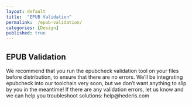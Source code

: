```yaml
---
layout: default
title:  "EPUB Validation"
permalink:  /epub-validation/
categories: [Design]
published: true
---
```


<section data-type="chapter" class="hsecchapter" data-hederis-type="hsecchapter" id="epub-validation" data-pi-attrs="id: epub-validation"><h1 data-hederis-type="hblkchaptitle" class="hblkchaptitle" id="pLFWsh5Ar">EPUB Validation</h1>
    <p class="hblkp" data-hederis-type="hblkp" id="pgPjOqANZ">We recommend that you run the epubcheck validation tool on your files before distribution, to ensure that there are no errors. We&#8217;ll be integrating epubcheck into our toolchain very soon, but we don&#8217;t want anything to slip by you in the meantime! If there are any validation errors, let us know and we can help you troubleshoot solutions: help@hederis.com</p>
    </section>
    